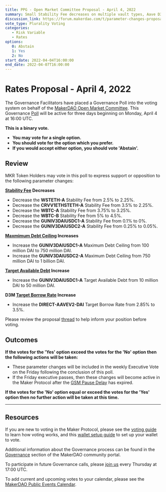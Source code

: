 ```yaml
---
title: PPG - Open Market Committee Proposal - April 4, 2022
summary: Small Stability Fee decreases on multiple vault types, Aave D3M Target Borrow Rate increase, debt ceiling increases on GUNIV3DAIUSDC vaults types, and other minor changes.
discussion_link: https://forum.makerdao.com/t/parameter-changes-proposal-ppg-omc-001-31-march-2022/14347
vote_type: Plurality Voting
categories:
   - Risk Variable
   - Rates
options:
   0: Abstain
   1: Yes
   2: No
start_date: 2022-04-04T16:00:00
end_date: 2022-04-07T16:00:00
---
```

# Rates Proposal - April 4, 2022

The Governance Facilitators have placed a Governance Poll into the voting system on behalf of the [MakerDAO Open Market Committee](https://forum.makerdao.com/t/parameter-proposal-group-makerdao-open-market-committee/7355). This Governance [Poll](https://community-development.makerdao.com/en/learn/governance/on-chain-gov) will be active for three days beginning on Monday, April 4 at 16:00 UTC.

**This is a binary vote.** 
- **You may vote for a single option.** 
- **You should vote for the option which you prefer.**
- **If you would accept either option, you should vote 'Abstain'.**

## Review

MKR Token Holders may vote in this poll to express support or opposition to the following parameter changes: 

**[Stability Fee](https://manual.makerdao.com/parameter-index/vault-risk/param-stability-fee) Decreases**
- Decrease the **WSTETH-A** Stability Fee from 2.5% to 2.25%.
- Decrease the **CRVV1ETHSTETH-A** Stability Fee from 3.5% to 2.25%.
- Decrease the **WBTC-A** Stability Fee from 3.75% to 3.25%.
- Decrease the **WBTC-B** Stability Fee from 5% to 4.5%.
- Decrease the **GUNIV3DAIUSDC1-A** Stability Fee from 0.1% to 0%.
- Decrease the **GUNIV3DAIUSDC2-A** Stability Fee from 0.25% to 0.05%.

**[Maxmimum Debt Ceiling](https://manual.makerdao.com/module-index/module-dciam#maximum-debt-ceiling-line) Increases**
- Increase the **GUNIV3DAIUSDC1-A** Maximum Debt Ceiling from 100 million DAI to 750 million DAI.
- Increase the **GUNIV3DAIUSDC2-A** Maximum Debt Ceiling from 750 million DAI to 1 billion DAI.

**[Target Available Debt](https://manual.makerdao.com/module-index/module-dciam#target-available-debt-gap) Increase**
- Increase the **GUNIV3DAIUSDC1-A** Target Available Debt from 10 million DAI to 50 million DAI.

**D3M [Target Borrow Rate](https://manual.makerdao.com/module-index/module-dai-direct-deposit#target-borrow-rate-bar) Increase**
- Increase the **DIRECT-AAVEV2-DAI** Target Borrow Rate from 2.85% to 3.5%.

Please review the proposal [thread](https://forum.makerdao.com/t/parameter-changes-proposal-ppg-omc-001-31-march-2022/14347) to help inform your position before voting.

## Outcomes

**If the votes for the 'Yes' option exceed the votes for the 'No' option then the following actions will be taken:**
* These parameter changes will be included in the weekly Executive Vote on the Friday following the conclusion of this poll.
* If the Friday executive passes, then these changes will become active in the Maker Protocol after the [GSM Pause Delay](https://manual.makerdao.com/parameter-index/core/param-gsm-pause-delay) has expired.

**If the votes for the 'No' option equal or exceed the votes for the 'Yes' option then no further action will be taken at this time.**

---

## Resources

If you are new to voting in the Maker Protocol, please see the [voting guide](https://community-development.makerdao.com/en/learn/governance/how-voting-works/) to learn how voting works, and this [wallet setup guide](https://community-development.makerdao.com/en/learn/governance/voting-setup/) to set up your wallet to vote.

Additional information about the Governance process can be found in the [Governance](https://community-development.makerdao.com/en/learn/governance) section of the MakerDAO community portal.

To participate in future Governance calls, please [join us](https://github.com/makerdao/community/tree/master/governance/governance-and-risk-meetings) every Thursday at 17:00 UTC.

To add current and upcoming votes to your calendar, please see the [MakerDAO Public Events Calendar](https://calendar.google.com/calendar/embed?src=makerdao.com_3efhm2ghipksegl009ktniomdk%40group.calendar.google.com&ctz=UTC&mode=week&showCalendars=0&showPrint=0).
